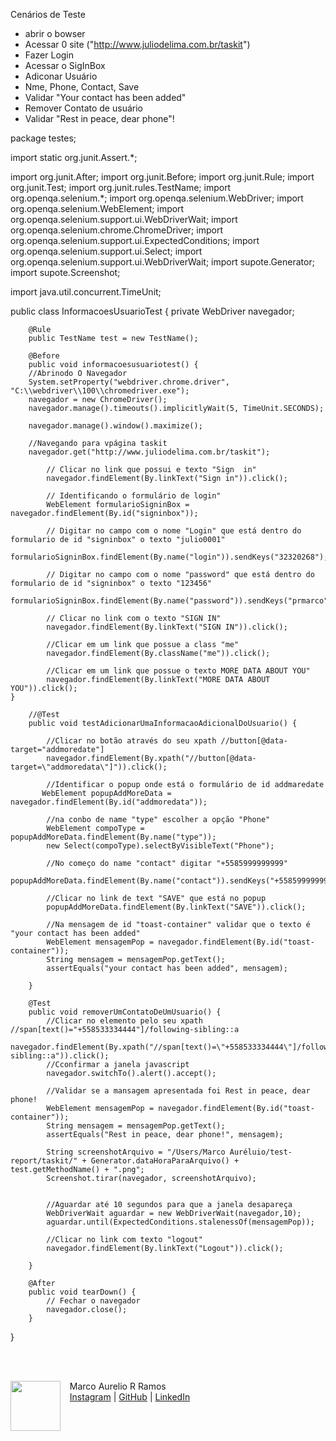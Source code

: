 Cenários de Teste
- abrir o bowser
- Acessar 0 site ("http://www.juliodelima.com.br/taskit")
- Fazer Login
- Acessar o SigInBox
- Adiconar Usuário
- Nme, Phone, Contact, Save
- Validar "Your contact has been added"
- Remover Contato de usuário
- Validar "Rest in peace, dear phone"!


package testes;

import static org.junit.Assert.*;

import org.junit.After;
import org.junit.Before;
import org.junit.Rule;
import org.junit.Test;
import org.junit.rules.TestName;
import org.openqa.selenium.*;
import org.openqa.selenium.WebDriver;
import org.openqa.selenium.WebElement;
import org.openqa.selenium.support.ui.WebDriverWait;
import org.openqa.selenium.chrome.ChromeDriver;
import org.openqa.selenium.support.ui.ExpectedConditions;
import org.openqa.selenium.support.ui.Select;
import org.openqa.selenium.support.ui.WebDriverWait;
import supote.Generator;
import supote.Screenshot;

import java.util.concurrent.TimeUnit;

public class InformacoesUsuarioTest {
        private WebDriver navegador;

        @Rule
        public TestName test = new TestName();

        @Before
        public void informacoesusuariotest() {
        //Abrinodo O Navegador
        System.setProperty("webdriver.chrome.driver", "C:\\webdriver\\100\\chromedriver.exe");
        navegador = new ChromeDriver();
        navegador.manage().timeouts().implicitlyWait(5, TimeUnit.SECONDS);

        navegador.manage().window().maximize();

        //Navegando para vpágina taskit
        navegador.get("http://www.juliodelima.com.br/taskit");

            // Clicar no link que possui e texto "Sign  in"
            navegador.findElement(By.linkText("Sign in")).click();

            // Identificando o formulário de login"
            WebElement formularioSigninBox = navegador.findElement(By.id("signinbox"));

            // Digitar no campo com o nome "Login" que está dentro do formulario de id "signinbox" o texto "julio0001"
            formularioSigninBox.findElement(By.name("login")).sendKeys("32320268");

            // Digitar no campo com o nome "password" que está dentro do formulario de id "signinbox" o texto "123456"
            formularioSigninBox.findElement(By.name("password")).sendKeys("prmarco");

            // Clicar no link com o texto "SIGN IN"
            navegador.findElement(By.linkText("SIGN IN")).click();

            //Clicar em um link que possue a class "me"
            navegador.findElement(By.className("me")).click();

            //Clicar em um link que possue o texto MORE DATA ABOUT YOU"
            navegador.findElement(By.linkText("MORE DATA ABOUT YOU")).click();
    }

        //@Test
        public void testAdicionarUmaInformacaoAdicionalDoUsuario() {

            //Clicar no botão através do seu xpath //button[@data-target="addmoredate"]
            navegador.findElement(By.xpath("//button[@data-target=\"addmoredata\"]")).click();

            //Identificar o popup onde está o formulário de id addmaredate
           WebElement popupAddMoreData = navegador.findElement(By.id("addmoredata"));

            //na conbo de name "type" escolher a opção "Phone"
            WebElement compoType = popupAddMoreData.findElement(By.name("type"));
            new Select(compoType).selectByVisibleText("Phone");

            //No começo do name "contact" digitar "+5585999999999"
            popupAddMoreData.findElement(By.name("contact")).sendKeys("+5585999999999");

            //Clicar no link de text "SAVE" que está no popup
            popupAddMoreData.findElement(By.linkText("SAVE")).click();

            //Na mensagem de id "toast-container" validar que o texto é "your contact has been added"
            WebElement mensagemPop = navegador.findElement(By.id("toast-container"));
            String mensagem = mensagemPop.getText();
            assertEquals("your contact has been added", mensagem);

        }

        @Test
        public void removerUmContatoDeUmUsuario() {
            //Clicar no elemento pelo seu xpath //span[text()="+558533334444"]/following-sibling::a
            navegador.findElement(By.xpath("//span[text()=\"+558533334444\"]/following-sibling::a")).click();
            //Cconfirmar a janela javascript
            navegador.switchTo().alert().accept();

            //Validar se a mansagem apresentada foi Rest in peace, dear phone!
            WebElement mensagemPop = navegador.findElement(By.id("toast-container"));
            String mensagem = mensagemPop.getText();
            assertEquals("Rest in peace, dear phone!", mensagem);

            String screenshotArquivo = "/Users/Marco Auréluio/test-report/taskit/" + Generator.dataHoraParaArquivo() + test.getMethodName() + ".png";
            Screenshot.tirar(navegador, screenshotArquivo);


            //Aguardar até 10 segundos para que a janela desapareça
            WebDriverWait aguardar = new WebDriverWait(navegador,10);
            aguardar.until(ExpectedConditions.stalenessOf(mensagemPop));

            //Clicar no link com texto "logout"
            navegador.findElement(By.linkText("Logout")).click();

        }

        @After
        public void tearDown() {
            // Fechar o navegador
            navegador.close();
        }
}

</p>
<br/><br/>
<p>
    <img align=left margin=10 width=80 src="https://avatars.githubusercontent.com/u/99621895?s=400&u=6fc34c3626dca02a7ffaf540e887dd687fd93159&v=4"/>
    <p>&nbsp&nbsp&nbspMarco Aurelio R Ramos<br>
    &nbsp&nbsp&nbsp<a href="https://www.instagram.com/marcoqualityassurance/">Instagram</a>&nbsp;|&nbsp;<a href="https://github.com/testingmarco">GitHub</a>&nbsp;|&nbsp;<a href="https://www.linkedin.com/in/marcoa100/">LinkedIn</a>
  </p>


